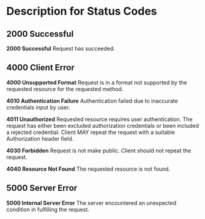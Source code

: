 # Description for Status Codes

## 2000 Successful
**2000 Successful**
Request has succeeded.

## 4000 Client Error
**4000 Unsupported Format**
Request is in a format not supported by the requested resource for the requested method.

**4010 Authentication Failure**
Authentication failed due to inaccurate credentials input by user.

**4011 Unauthorized**
Requested resource requires user authentication. The request has either been excluded authorization credentials or been included a rejected credential. Client MAY repeat the request with a suitable Authorization header field.

**4030 Forbidden**
Request is not make public. Client should not repeat the request.

**4040 Resource Not Found**
The requested resource is not found.

## 5000 Server Error
**5000 Internal Server Error**
The server encountered an unexpected condition in fulfilling the request.
